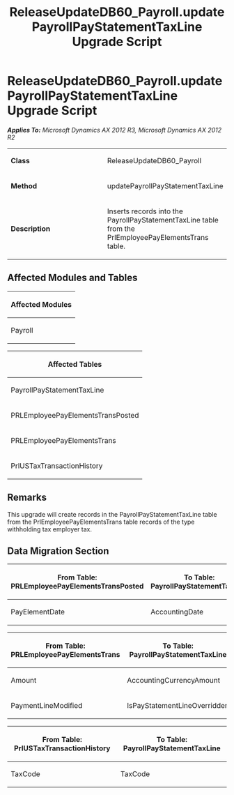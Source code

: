 ﻿---
title: ReleaseUpdateDB60_Payroll.updatePayrollPayStatementTaxLine Upgrade Script
TOCTitle: ReleaseUpdateDB60_Payroll.updatePayrollPayStatementTaxLine Upgrade Script
ms:assetid: 64e7af73-1d36-079a-f785-2b89b5991c93
ms:mtpsurl: https://msdn.microsoft.com/en-us/library/JJ719179(v=AX.60)
ms:contentKeyID: 49708717
ms.date: 05/18/2015
mtps_version: v=AX.60
---

# ReleaseUpdateDB60\_Payroll.updatePayrollPayStatementTaxLine Upgrade Script 


_**Applies To:** Microsoft Dynamics AX 2012 R3, Microsoft Dynamics AX 2012 R2_

<table>
<colgroup>
<col style="width: 50%" />
<col style="width: 50%" />
</colgroup>
<tbody>
<tr class="odd">
<td><p><strong>Class</strong></p></td>
<td><p>ReleaseUpdateDB60_Payroll</p></td>
</tr>
<tr class="even">
<td><p><strong>Method</strong></p></td>
<td><p>updatePayrollPayStatementTaxLine</p></td>
</tr>
<tr class="odd">
<td><p><strong>Description</strong></p></td>
<td><p>Inserts records into the PayrollPayStatementTaxLine table from the PrlEmployeePayElementsTrans table.</p></td>
</tr>
</tbody>
</table>


## Affected Modules and Tables

<table>
<colgroup>
<col style="width: 100%" />
</colgroup>
<thead>
<tr class="header">
<th><p>Affected Modules</p></th>
</tr>
</thead>
<tbody>
<tr class="odd">
<td><p>Payroll</p></td>
</tr>
</tbody>
</table>


<table>
<colgroup>
<col style="width: 100%" />
</colgroup>
<thead>
<tr class="header">
<th><p>Affected Tables</p></th>
</tr>
</thead>
<tbody>
<tr class="odd">
<td><p>PayrollPayStatementTaxLine</p></td>
</tr>
<tr class="even">
<td><p>PRLEmployeePayElementsTransPosted</p></td>
</tr>
<tr class="odd">
<td><p>PRLEmployeePayElementsTrans</p></td>
</tr>
<tr class="even">
<td><p>PrlUSTaxTransactionHistory</p></td>
</tr>
</tbody>
</table>


## Remarks

This upgrade will create records in the PayrollPayStatementTaxLine table from the PrlEmployeePayElementsTrans table records of the type withholding tax employer tax.

## Data Migration Section

<table>
<colgroup>
<col style="width: 50%" />
<col style="width: 50%" />
</colgroup>
<thead>
<tr class="header">
<th><p>From Table: PRLEmployeePayElementsTransPosted</p></th>
<th><p>To Table: PayrollPayStatementTaxLine</p></th>
</tr>
</thead>
<tbody>
<tr class="odd">
<td><p>PayElementDate</p></td>
<td><p>AccountingDate</p></td>
</tr>
</tbody>
</table>


<table>
<colgroup>
<col style="width: 50%" />
<col style="width: 50%" />
</colgroup>
<thead>
<tr class="header">
<th><p>From Table: PRLEmployeePayElementsTrans</p></th>
<th><p>To Table: PayrollPayStatementTaxLine</p></th>
</tr>
</thead>
<tbody>
<tr class="odd">
<td><p>Amount</p></td>
<td><p>AccountingCurrencyAmount</p></td>
</tr>
<tr class="even">
<td><p>PaymentLineModified</p></td>
<td><p>IsPayStatementLineOverridden</p></td>
</tr>
</tbody>
</table>


<table>
<colgroup>
<col style="width: 50%" />
<col style="width: 50%" />
</colgroup>
<thead>
<tr class="header">
<th><p>From Table: PrlUSTaxTransactionHistory</p></th>
<th><p>To Table: PayrollPayStatementTaxLine</p></th>
</tr>
</thead>
<tbody>
<tr class="odd">
<td><p>TaxCode</p></td>
<td><p>TaxCode</p></td>
</tr>
</tbody>
</table>

  


